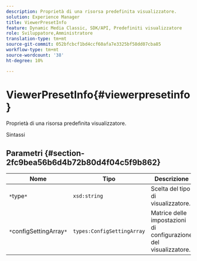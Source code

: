 ```yaml
---
description: Proprietà di una risorsa predefinita visualizzatore.
solution: Experience Manager
title: ViewerPresetInfo
feature: Dynamic Media Classic, SDK/API, Predefiniti visualizzatore
role: Sviluppatore,Amministratore
translation-type: tm+mt
source-git-commit: 052bfcbcf1bd4ccf60afa7e3325bf58dd07cba85
workflow-type: tm+mt
source-wordcount: '38'
ht-degree: 10%

---
```



# ViewerPresetInfo{#viewerpresetinfo}

Proprietà di una risorsa predefinita visualizzatore.

Sintassi

## Parametri {#section-2fc9bea56b6d4b72b80d4f04c5f9b862}

| Nome | Tipo | Descrizione |
|---|---|---|
| `*`type`*` | `xsd:string` | Scelta del tipo di visualizzatore. |
| `*`configSettingArray`*` | `types:ConfigSettingArray` | Matrice delle impostazioni di configurazione del visualizzatore. |

